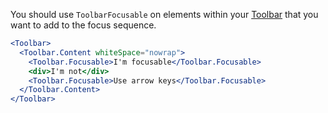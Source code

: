 You should use `ToolbarFocusable` on elements within your [Toolbar](/components/toolbar) that you want to add to the focus sequence.

```jsx
<Toolbar>
  <Toolbar.Content whiteSpace="nowrap">
    <Toolbar.Focusable>I'm focusable</Toolbar.Focusable>
    <div>I'm not</div>
    <Toolbar.Focusable>Use arrow keys</Toolbar.Focusable>
  </Toolbar.Content>
</Toolbar>
```
